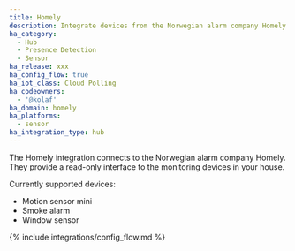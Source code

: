 ```yaml
---
title: Homely
description: Integrate devices from the Norwegian alarm company Homely into Home Assistant
ha_category:
  - Hub
  - Presence Detection
  - Sensor
ha_release: xxx
ha_config_flow: true
ha_iot_class: Cloud Polling
ha_codeowners:
  - '@kolaf'
ha_domain: homely
ha_platforms:
  - sensor
ha_integration_type: hub
---
```


The Homely integration connects to the Norwegian alarm company Homely. They provide a read-only interface to the monitoring devices in your house.

Currently supported devices:
- Motion sensor mini
- Smoke alarm
- Window sensor

{% include integrations/config_flow.md %}
